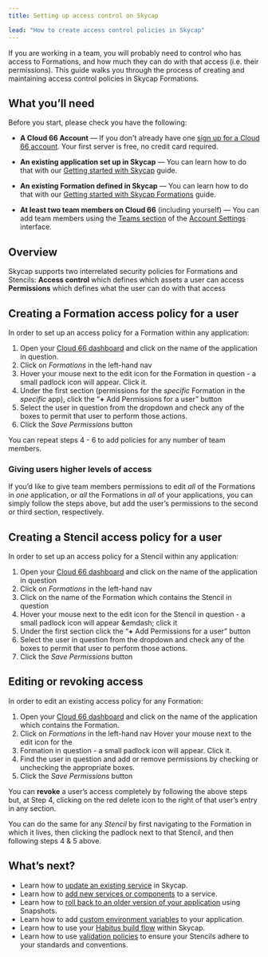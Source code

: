 ```yaml
---
title: Setting up access control on Skycap

lead: "How to create access control policies in Skycap"
---
```


If you are working in a team, you will probably need to control who has access to Formations, and how much they can do with that access (i.e. their permissions). This guide walks you through the process of creating and maintaining access control policies in Skycap Formations.

## What you’ll need

Before you start, please check you have the following:

* **A Cloud 66 Account** &mdash; If you don't already have one [sign up for a Cloud 66 account](https://app.cloud66.com/users/sign_up). Your first server is free, no credit card required.

* **An existing application set up in Skycap** &mdash; You can learn how to do that with our [Getting started with Skycap](/docs/skycap/getting-started) guide.

* **An existing Formation defined in Skycap** &mdash; You can learn how to do that with our [Getting started with Skycap Formations](/docs/skycap/using-formations) guide.

* **At least two team members on Cloud 66** (including yourself) &mdash; You can add team members using the [Teams section](/docs/account/team-accounts#add-a-team-member) of the [Account Settings](https://app.cloud66.com/me) interface.

## Overview

Skycap supports two interrelated security policies for Formations and Stencils:
**Access control** which defines which assets a user can access
**Permissions** which defines what the user can do with that access

## Creating a Formation access policy for a user

In order to set up an access policy for a Formation within any application:

1. Open your [Cloud 66 dashboard](https://app.cloud66.com/dashboard) and click on the name of the application in question.
2. Click on *Formations* in the left-hand nav
3. Hover your mouse next to the edit icon for the Formation in question - a small padlock icon will appear. Click it.
4. Under the first section (permissions for the *specific* Formation in the *specific* app), click the “**+** Add Permissions for a user” button
5. Select the user in question from the dropdown and check any of the boxes to permit that user to perform those actions.
6. Click the *Save Permissions* button

You can repeat steps 4 - 6 to add policies for any number of team members.

### Giving users higher levels of access
If you’d like to give team members permissions to edit *all* of the Formations in *one* application, or *all* the Formations in *all* of your applications, you can simply follow the steps above, but add the user’s permissions to the second or third section, respectively. 

## Creating a Stencil access policy for a user

In order to set up an access policy for a Stencil within any application:

1. Open your [Cloud 66 dashboard](https://app.cloud66.com/dashboard) and click on the name of the application in question
2. Click on *Formations* in the left-hand nav
3. Click on the name of the Formation which contains the Stencil in question
4. Hover your mouse next to the edit icon for the Stencil in question - a small padlock icon will appear &emdash; click it
5. Under the first section click the “**+** Add Permissions for a user” button
6. Select the user in question from the dropdown and check any of the boxes to permit that user to perform those actions.
7. Click the *Save Permissions* button

## Editing or revoking access

In order to edit an existing access policy for any Formation:

1. Open your [Cloud 66 dashboard](https://app.cloud66.com/dashboard) and click on the name of the application which contains the Formation.
2. Click on *Formations* in the left-hand nav
Hover your mouse next to the edit icon for the 
3. Formation in question - a small padlock icon will appear. Click it.
4. Find the user in question and add or remove permissions by checking or unchecking the appropriate boxes.
5. Click the *Save Permissions* button

You can **revoke** a user’s access completely by following the above steps but, at Step 4, clicking on the red delete icon to the right of that user’s entry in any section.

You can do the same for any *Stencil* by first navigating to the Formation in which it lives, then clicking the padlock next to that Stencil, and then following steps 4 & 5 above. 

## What’s next?

* Learn how to [update an existing service](/docs/skycap/updating-an-existing-service) in Skycap.
* Learn how to [add new services or components](/docs/skycap/adding-a-new-service) to a service.
* Learn how to [roll back to an older version of your application](/docs/skycap/rolling-back-using-snapshots) using Snapshots.
* Learn how to add [custom environment variables](/docs/skycap/setting-environment-variables) to your application.
* Learn how to use your [Habitus build flow](/docs/skycap/using-habitus-with-skycap) within Skycap.
* Learn how to use [validation policies](/docs/skycap/using-validation-policies) to ensure your Stencils adhere to your standards and conventions. 


